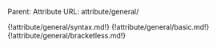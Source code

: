 Parent: Attribute
URL: attribute/general/

{!attribute/general/syntax.md!}
{!attribute/general/basic.md!}
{!attribute/general/bracketless.md!}

